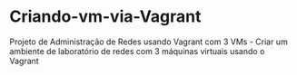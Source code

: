# Criando-vm-via-Vagrant
Projeto de Administração de Redes usando Vagrant com 3 VMs - Criar um ambiente de laboratório de redes com 3 máquinas virtuais usando o Vagrant
